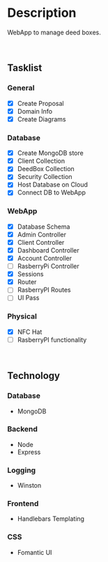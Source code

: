 # **Description**

WebApp to manage deed boxes.

$~$

## **Tasklist**

### General

- [x] Create Proposal
- [x] Domain Info
- [x] Create Diagrams

### Database

- [x] Create MongoDB store
- [x] Client Collection
- [x] DeedBox Collection
- [x] Security Collection  
- [x] Host Database on Cloud
- [x] Connect DB to WebApp

### WebApp

- [x] Database Schema
- [x] Admin Controller
- [x] Client Controller
- [x] Dashboard Controller
- [x] Account Controller
- [ ] RasberryPi Controller
- [x] Sessions
- [x] Router
- [ ] RasberryPI Routes
- [ ] UI Pass

### Physical

- [x] NFC Hat
- [ ] RasberryPI functionality

$~$

## **Technology**

### **Database**

- MongoDB

### **Backend**

- Node
- Express

### **Logging**

- Winston

### **Frontend**

- Handlebars Templating

### **CSS**

- Fomantic UI
